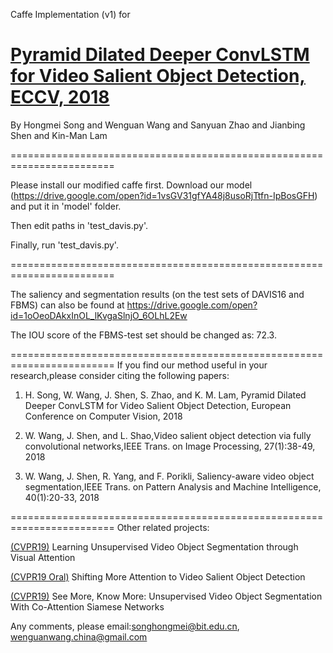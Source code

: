 Caffe Implementation (v1) for 

# [Pyramid Dilated Deeper ConvLSTM for Video Salient Object Detection, ECCV, 2018](https://www.researchgate.net/publication/328116556_Pyramid_Dilated_Deeper_ConvLSTM_for_Video_Salient_Object_Detection_15th_European_Conference_Munich_Germany_September_8-14_2018_Proceedings_Part_XI)

By Hongmei Song and Wenguan Wang and Sanyuan Zhao and Jianbing Shen and Kin-Man Lam

========================================================================

Please install our modified caffe first. Download our model (https://drive.google.com/open?id=1vsGV31gfYA48j8usoRjTtfn-IpBosGFH) and put it in 'model' folder.

Then edit paths in 'test_davis.py'.

Finally, run 'test_davis.py'.

========================================================================

The saliency and segmentation results (on the test sets of DAVIS16 and FBMS) can also be found at https://drive.google.com/open?id=1oOeoDAkxInOL_lKvgaSlnjO_6OLhL2Ew

The IOU score of the FBMS-test set should be changed as: 72.3. 

========================================================================
If you find our method useful in your research,please consider citing the following papers:

1) H. Song, W. Wang, J. Shen, S. Zhao, and K. M. Lam, Pyramid Dilated Deeper ConvLSTM for Video Salient Object Detection, European Conference on Computer Vision, 2018

2) W. Wang, J. Shen, and L. Shao,Video salient object detection via fully convolutional networks,IEEE Trans. on Image Processing, 27(1):38-49, 2018

3) W. Wang, J. Shen, R. Yang, and F. Porikli, Saliency-aware video object segmentation,IEEE Trans. on Pattern Analysis and Machine Intelligence, 40(1):20-33, 2018

========================================================================
Other related projects:

[(CVPR19)](https://github.com/wenguanwang/AGS) Learning Unsupervised Video Object Segmentation through Visual Attention

[(CVPR19 Oral)](https://github.com/wenguanwang/DAVSOD) Shifting More Attention to Video Salient Object Detection

[(CVPR19)](https://github.com/carrierlxk/COSNet) See More, Know More: Unsupervised Video Object Segmentation With Co-Attention Siamese Networks

Any comments, please email:songhongmei@bit.edu.cn, wenguanwang.china@gmail.com
